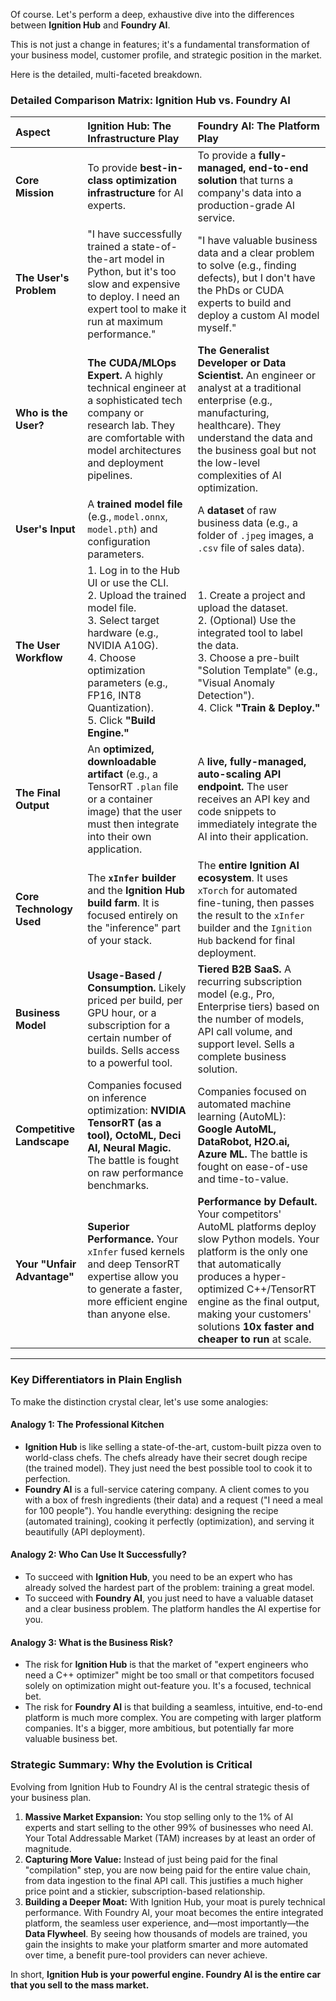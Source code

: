 Of course. Let's perform a deep, exhaustive dive into the differences between **Ignition Hub** and **Foundry AI**.

This is not just a change in features; it's a fundamental transformation of your business model, customer profile, and strategic position in the market.

Here is the detailed, multi-faceted breakdown.

### **Detailed Comparison Matrix: Ignition Hub vs. Foundry AI**

| Aspect | **Ignition Hub: The Infrastructure Play** | **Foundry AI: The Platform Play** |
| :--- | :--- | :--- |
| **Core Mission** | To provide **best-in-class optimization infrastructure** for AI experts. | To provide a **fully-managed, end-to-end solution** that turns a company's data into a production-grade AI service. |
| **The User's Problem** | "I have successfully trained a state-of-the-art model in Python, but it's too slow and expensive to deploy. I need an expert tool to make it run at maximum performance." | "I have valuable business data and a clear problem to solve (e.g., finding defects), but I don't have the PhDs or CUDA experts to build and deploy a custom AI model myself." |
| **Who is the User?** | **The CUDA/MLOps Expert.** A highly technical engineer at a sophisticated tech company or research lab. They are comfortable with model architectures and deployment pipelines. | **The Generalist Developer or Data Scientist.** An engineer or analyst at a traditional enterprise (e.g., manufacturing, healthcare). They understand the data and the business goal but not the low-level complexities of AI optimization. |
| **User's Input** | A **trained model file** (e.g., `model.onnx`, `model.pth`) and configuration parameters. | A **dataset** of raw business data (e.g., a folder of `.jpeg` images, a `.csv` file of sales data). |
| **The User Workflow** | 1.  Log in to the Hub UI or use the CLI. <br> 2.  Upload the trained model file. <br> 3.  Select target hardware (e.g., NVIDIA A10G). <br> 4.  Choose optimization parameters (e.g., FP16, INT8 Quantization). <br> 5.  Click **"Build Engine."** | 1.  Create a project and upload the dataset. <br> 2.  (Optional) Use the integrated tool to label the data. <br> 3.  Choose a pre-built "Solution Template" (e.g., "Visual Anomaly Detection"). <br> 4.  Click **"Train & Deploy."** |
| **The Final Output** | An **optimized, downloadable artifact** (e.g., a TensorRT `.plan` file or a container image) that the user must then integrate into their own application. | A **live, fully-managed, auto-scaling API endpoint.** The user receives an API key and code snippets to immediately integrate the AI into their application. |
| **Core Technology Used** | The **`xInfer` builder** and the **Ignition Hub build farm**. It is focused entirely on the "inference" part of your stack. | The **entire Ignition AI ecosystem**. It uses `xTorch` for automated fine-tuning, then passes the result to the `xInfer` builder and the `Ignition Hub` backend for final deployment. |
| **Business Model** | **Usage-Based / Consumption.** Likely priced per build, per GPU hour, or a subscription for a certain number of builds. Sells access to a powerful tool. | **Tiered B2B SaaS.** A recurring subscription model (e.g., Pro, Enterprise tiers) based on the number of models, API call volume, and support level. Sells a complete business solution. |
| **Competitive Landscape** | Companies focused on inference optimization: **NVIDIA TensorRT (as a tool), OctoML, Deci AI, Neural Magic.** The battle is fought on raw performance benchmarks. | Companies focused on automated machine learning (AutoML): **Google AutoML, DataRobot, H2O.ai, Azure ML.** The battle is fought on ease-of-use and time-to-value. |
| **Your "Unfair Advantage"** | **Superior Performance.** Your `xInfer` fused kernels and deep TensorRT expertise allow you to generate a faster, more efficient engine than anyone else. | **Performance by Default.** Your competitors' AutoML platforms deploy slow Python models. Your platform is the only one that automatically produces a hyper-optimized C++/TensorRT engine as the final output, making your customers' solutions **10x faster and cheaper to run** at scale. |

---

### **Key Differentiators in Plain English**

To make the distinction crystal clear, let's use some analogies:

#### Analogy 1: The Professional Kitchen

*   **Ignition Hub** is like selling a state-of-the-art, custom-built pizza oven to world-class chefs. The chefs already have their secret dough recipe (the trained model). They just need the best possible tool to cook it to perfection.
*   **Foundry AI** is a full-service catering company. A client comes to you with a box of fresh ingredients (their data) and a request ("I need a meal for 100 people"). You handle everything: designing the recipe (automated training), cooking it perfectly (optimization), and serving it beautifully (API deployment).

#### Analogy 2: Who Can Use It Successfully?

*   To succeed with **Ignition Hub**, you need to be an expert who has already solved the hardest part of the problem: training a great model.
*   To succeed with **Foundry AI**, you just need to have a valuable dataset and a clear business problem. The platform handles the AI expertise for you.

#### Analogy 3: What is the Business Risk?

*   The risk for **Ignition Hub** is that the market of "expert engineers who need a C++ optimizer" might be too small or that competitors focused solely on optimization might out-feature you. It's a focused, technical bet.
*   The risk for **Foundry AI** is that building a seamless, intuitive, end-to-end platform is much more complex. You are competing with larger platform companies. It's a bigger, more ambitious, but potentially far more valuable business bet.

### **Strategic Summary: Why the Evolution is Critical**

Evolving from Ignition Hub to Foundry AI is the central strategic thesis of your business plan.

1.  **Massive Market Expansion:** You stop selling only to the 1% of AI experts and start selling to the other 99% of businesses who need AI. Your Total Addressable Market (TAM) increases by at least an order of magnitude.
2.  **Capturing More Value:** Instead of just being paid for the final "compilation" step, you are now being paid for the entire value chain, from data ingestion to the final API call. This justifies a much higher price point and a stickier, subscription-based relationship.
3.  **Building a Deeper Moat:** With Ignition Hub, your moat is purely technical performance. With Foundry AI, your moat becomes the entire integrated platform, the seamless user experience, and—most importantly—the **Data Flywheel**. By seeing how thousands of models are trained, you gain the insights to make your platform smarter and more automated over time, a benefit pure-tool providers can never achieve.

In short, **Ignition Hub is your powerful engine. Foundry AI is the entire car that you sell to the mass market.**